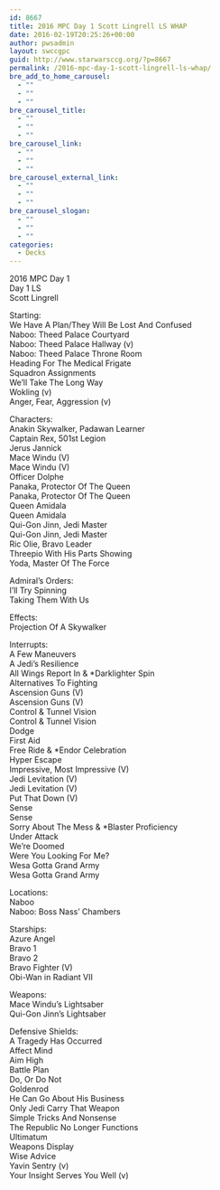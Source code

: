 ```yaml
---
id: 8667
title: 2016 MPC Day 1 Scott Lingrell LS WHAP
date: 2016-02-19T20:25:26+00:00
author: pwsadmin
layout: swccgpc
guid: http://www.starwarsccg.org/?p=8667
permalink: /2016-mpc-day-1-scott-lingrell-ls-whap/
bre_add_to_home_carousel:
  - ""
  - ""
  - ""
bre_carousel_title:
  - ""
  - ""
  - ""
bre_carousel_link:
  - ""
  - ""
  - ""
bre_carousel_external_link:
  - ""
  - ""
  - ""
bre_carousel_slogan:
  - ""
  - ""
  - ""
categories:
  - Decks
---
```

2016 MPC Day 1  
Day 1 LS  
Scott Lingrell

Starting:  
We Have A Plan/They Will Be Lost And Confused  
Naboo: Theed Palace Courtyard  
Naboo: Theed Palace Hallway (v)  
Naboo: Theed Palace Throne Room  
Heading For The Medical Frigate  
Squadron Assignments  
We&#8217;ll Take The Long Way  
Wokling (v)  
Anger, Fear, Aggression (v)

Characters:  
Anakin Skywalker, Padawan Learner  
Captain Rex, 501st Legion  
Jerus Jannick  
Mace Windu (V)  
Mace Windu (V)  
Officer Dolphe  
Panaka, Protector Of The Queen  
Panaka, Protector Of The Queen  
Queen Amidala  
Queen Amidala  
Qui-Gon Jinn, Jedi Master  
Qui-Gon Jinn, Jedi Master  
Ric Olie, Bravo Leader  
Threepio With His Parts Showing  
Yoda, Master Of The Force

Admiral&#8217;s Orders:  
I&#8217;ll Try Spinning  
Taking Them With Us

Effects:  
Projection Of A Skywalker

Interrupts:  
A Few Maneuvers  
A Jedi&#8217;s Resilience  
All Wings Report In & *Darklighter Spin  
Alternatives To Fighting  
Ascension Guns (V)  
Ascension Guns (V)  
Control & Tunnel Vision  
Control & Tunnel Vision  
Dodge  
First Aid  
Free Ride & *Endor Celebration  
Hyper Escape  
Impressive, Most Impressive (V)  
Jedi Levitation (V)  
Jedi Levitation (V)  
Put That Down (V)  
Sense  
Sense  
Sorry About The Mess & *Blaster Proficiency  
Under Attack  
We&#8217;re Doomed  
Were You Looking For Me?  
Wesa Gotta Grand Army  
Wesa Gotta Grand Army 

Locations:  
Naboo  
Naboo: Boss Nass&#8217; Chambers

Starships:  
Azure Angel  
Bravo 1  
Bravo 2  
Bravo Fighter (V)  
Obi-Wan in Radiant VII

Weapons:  
Mace Windu&#8217;s Lightsaber  
Qui-Gon Jinn&#8217;s Lightsaber

Defensive Shields:  
A Tragedy Has Occurred  
Affect Mind  
Aim High  
Battle Plan  
Do, Or Do Not  
Goldenrod  
He Can Go About His Business  
Only Jedi Carry That Weapon  
Simple Tricks And Nonsense  
The Republic No Longer Functions  
Ultimatum  
Weapons Display  
Wise Advice  
Yavin Sentry (v)  
Your Insight Serves You Well (v)